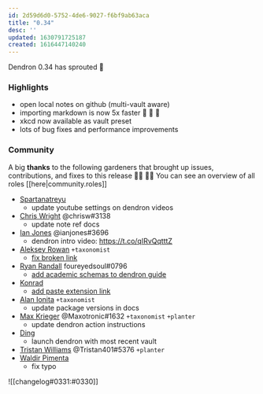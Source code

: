 ```yaml
---
id: 2d59d6d0-5752-4de6-9027-f6bf9ab63aca
title: "0.34"
desc: ''
updated: 1630791725187
created: 1616447140240
---
```



Dendron 0.34 has sprouted  🌱

### Highlights
- open local notes on github (multi-vault aware)
- importing markdown is now 5x faster 🚀 🚀 🚀
- xkcd now available as vault preset
- lots of bug fixes and performance improvements

### Community

A big **thanks** to the following gardeners that brought up issues, contributions, and fixes to this release :man_farmer: :woman_farmer: 
You can see an overview of all roles [[here|community.roles]]

- [Spartanatreyu](https://github.com/spartanatreyu)
  - update youtube settings on dendron videos
- [Chris Wright](https://github.com/caw) @chrisw#3138 
  - update note ref docs
- [Ian Jones](https://github.com/theianjones) @ianjones#3696 
  - dendron intro video: <https://t.co/qIRvQqtttZ>
- [Aleksey Rowan](https://github.com/aleksey-rowan) `+taxonomist`
  - [fix broken link](https://github.com/dendronhq/dendron-site/pull/71)
- [Ryan Randall](https://github.com/ryan-p-randall) foureyedsoul#0796 
  - [add academic schemas to dendron guide](https://github.com/dendronhq/dendron-site/pull/72)
- [Konrad](https://github.com/Konkrad)
  - [add paste extension link](https://github.com/dendronhq/dendron-site/pull/69)
- [Alan Ionita](https://github.com/alanionita) `+taxonomist`
  - update package versions in docs
- [Max Krieger](https://github.com/maxkrieger) @Maxotronic#1632 `+taxonomist` `+planter`
  - update dendron action instructions
- [Ding](https://github.com/Ding-Fan)
  - launch dendron with most recent vault
- [Tristan Williams](https://github.com/Tristan401-2000) @Tristan401#5376  `+planter`
- [Waldir Pimenta](https://github.com/waldyrious)
  - fix typo

![[changelog#0331:#0330]]
